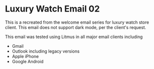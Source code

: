# Luxury Watch Email 02

This is a recreated from the welcome email series for luxury watch store client.  This email does not support dark mode, per the client's request.  

This email was tested using Litmus in all major email clients including
- Gmail
- Outlook including legacy versions
- Apple iPhone
- Google Android
